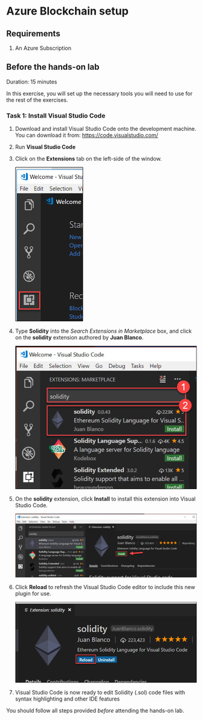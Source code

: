 # Azure Blockchain setup

## Requirements

1.  An Azure Subscription

## Before the hands-on lab

Duration: 15 minutes

In this exercise, you will set up the necessary tools you will need to use for the rest of the exercises.


### Task 1: Install Visual Studio Code

1.  Download and install Visual Studio Code onto the development machine. You can download it from: <https://code.visualstudio.com/>

2.  Run **Visual Studio Code**

3.  Click on the **Extensions** tab on the left-side of the window.

    ![Visual Studio Code window with the 'Extensions' icon highlighted in the left-side navigation](images/Setup/image3.png "Select Extensions with Visual Studio Code")

4.  Type **Solidity** into the *Search Extensions in Marketplace* box, and click on the **solidity** extension authored by **Juan Blanco**.

    ![In Visual Studio Code, search for the 'solidity' extension, then click to select the extension](images/Setup/image4.png "select the 'solidity' extension within the Visual Studio Code extensions marketplace")

5.  On the **solidity** extension, click **Install** to install this extension into Visual Studio Code.

    ![Select install on the Solidity extension for Visual Studio Code](images/Setup/image5.png "Select install on the Solidity extension for Visual Studio Code")

6.  Click **Reload** to refresh the Visual Studio Code editor to include this new plugin for use.

    ![Select reload on the solidity extension to reload Visual Studio Code after installation has completed](images/Setup/image6.png "Select reload on the solidity extension to reload Visual Studio Code")

7.  Visual Studio Code is now ready to edit Solidity (.sol) code files with syntax highlighting and other IDE features

You should follow all steps provided *before* attending the hands-on lab.